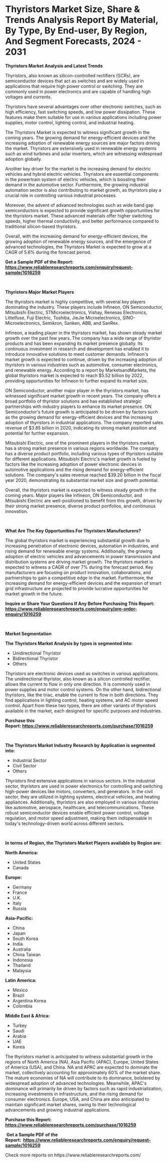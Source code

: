 <p><h1>Thyristors Market Size, Share & Trends Analysis Report By Material, By Type, By End-user, By Region, And Segment Forecasts, 2024 - 2031</h1></p><p><strong>Thyristors Market Analysis and Latest Trends</strong></p>
<p><p>Thyristors, also known as silicon-controlled rectifiers (SCRs), are semiconductor devices that act as switches and are widely used in applications that require high power control or switching. They are commonly used in power electronics and are capable of handling high voltages and currents.</p><p>Thyristors have several advantages over other electronic switches, such as high efficiency, fast switching speeds, and low power dissipation. These features make them suitable for use in various applications including power supplies, motor control, lighting control, and industrial heating.</p><p>The Thyristors Market is expected to witness significant growth in the coming years. The growing demand for energy-efficient devices and the increasing adoption of renewable energy sources are major factors driving the market. Thyristors are extensively used in renewable energy systems such as wind turbines and solar inverters, which are witnessing widespread adoption globally.</p><p>Another key driver for the market is the increasing demand for electric vehicles and hybrid electric vehicles. Thyristors are essential components in the powertrain system of electric vehicles, which is boosting their demand in the automotive sector. Furthermore, the growing industrial automation sector is also contributing to market growth, as thyristors play a crucial role in controlling various industrial processes.</p><p>Moreover, the advent of advanced technologies such as wide band gap semiconductors is expected to provide significant growth opportunities for the thyristors market. These advanced materials offer higher switching speeds, higher thermal conductivity, and better performance compared to traditional silicon-based thyristors.</p><p>Overall, with the increasing demand for energy-efficient devices, the growing adoption of renewable energy sources, and the emergence of advanced technologies, the Thyristors Market is expected to grow at a CAGR of 5.6% during the forecast period.</p></p>
<p><strong>Get a Sample PDF of the Report:&nbsp; <a href="https://www.reliableresearchreports.com/enquiry/request-sample/1016259">https://www.reliableresearchreports.com/enquiry/request-sample/1016259</a></strong></p>
<p>&nbsp;</p>
<p><strong>Thyristors Major Market Players</strong></p>
<p><p>The thyristors market is highly competitive, with several key players dominating the industry. These players include Infineon, ON Semiconductor, Mitsubishi Electric, STMicroelectronics, Vishay, Renesas Electronics, Littelfuse, Fuji Electric, Toshiba, JieJie Microelectronics, SINO-Microelectronics, Semikron, Sanken, ABB, and SanRex.</p><p>Infineon, a leading player in the thyristors market, has shown steady market growth over the past few years. The company has a wide range of thyristor products and has been expanding its market presence globally. Its continuous investment in research and development has enabled it to introduce innovative solutions to meet customer demands. Infineon's market growth is expected to continue, driven by the increasing adoption of thyristors in various industries such as automotive, consumer electronics, and renewable energy. According to a report by MarketsandMarkets, the global thyristors market is expected to reach $5.52 billion by 2022, providing opportunities for Infineon to further expand its market size.</p><p>ON Semiconductor, another major player in the thyristors market, has witnessed significant market growth in recent years. The company offers a broad portfolio of thyristor solutions and has established strategic partnerships with industry players to enhance its market presence. ON Semiconductor's future growth is anticipated to be driven by factors such as the growing demand for energy-efficient devices and the increasing adoption of thyristors in industrial applications. The company reported sales revenue of $3.85 billion in 2020, indicating its strong market position and potential for further expansion.</p><p>Mitsubishi Electric, one of the prominent players in the thyristors market, has a strong market presence in various regions worldwide. The company has a diverse product portfolio, including various types of thyristors suitable for different applications. Mitsubishi Electric's market growth is fueled by factors like the increasing adoption of power electronic devices in automotive applications and the rising demand for energy-efficient solutions. The company's sales revenue reached $39.20 billion in the fiscal year 2020, demonstrating its substantial market size and growth potential.</p><p>Overall, the thyristors market is expected to witness steady growth in the coming years. Major players like Infineon, ON Semiconductor, and Mitsubishi Electric are well-positioned to benefit from this growth, driven by their strong market presence, diverse product portfolios, and continuous innovation.</p></p>
<p>&nbsp;</p>
<p><strong>What Are The Key Opportunities For Thyristors Manufacturers?</strong></p>
<p><p>The global thyristors market is experiencing substantial growth due to increasing penetration of electronic devices, automation in industries, and rising demand for renewable energy systems. Additionally, the growing adoption of electric vehicles and advancements in power transmission and distribution systems are driving market growth. The thyristors market is expected to witness a CAGR of over 7% during the forecast period. Key manufacturers are focusing on product innovation, collaborations, and partnerships to gain a competitive edge in the market. Furthermore, the increasing demand for energy-efficient devices and the expansion of smart grid infrastructure are projected to provide lucrative opportunities for market growth in the future.</p></p>
<p><strong>Inquire or Share Your Questions If Any Before Purchasing This Report: <a href="https://www.reliableresearchreports.com/enquiry/pre-order-enquiry/1016259">https://www.reliableresearchreports.com/enquiry/pre-order-enquiry/1016259</a></strong></p>
<p>&nbsp;</p>
<p><strong>Market Segmentation</strong></p>
<p><strong>The Thyristors Market Analysis by types is segmented into:</strong></p>
<p><ul><li>Unidirectional Thyristor</li><li>Bidirectional Thyristor</li><li>Others</li></ul></p>
<p><p>Thyristors are electronic devices used as switches in various applications. The unidirectional thyristor, also known as a silicon controlled rectifier, allows the current to flow in only one direction. It is commonly used in power supplies and motor control systems. On the other hand, bidirectional thyristors, like the triac, enable the current to flow in both directions. They find applications in lighting control, heating systems, and AC motor speed control. Apart from these two types, there are other variants of thyristors available in the market, each designed for specific purposes and industries.</p></p>
<p><strong>Purchase this Report:&nbsp;<a href="https://www.reliableresearchreports.com/purchase/1016259">https://www.reliableresearchreports.com/purchase/1016259</a></strong></p>
<p>&nbsp;</p>
<p><strong>The Thyristors Market Industry Research by Application is segmented into:</strong></p>
<p><ul><li>Industrial Sector</li><li>Civil Sector</li><li>Others</li></ul></p>
<p><p>Thyristors find extensive applications in various sectors. In the industrial sector, thyristors are used in power electronics for controlling and switching high-power devices like motors, converters, and generators. In the civil sector, they are utilized in lighting systems, electrical vehicles, and heating appliances. Additionally, thyristors are also employed in various industries like automotive, aerospace, healthcare, and telecommunications. These robust semiconductor devices enable efficient power control, voltage regulation, and motor speed adjustment, making them indispensable in today's technology-driven world across different sectors.</p></p>
<p>&nbsp;</p>
<p><strong>In terms of Region, the Thyristors Market Players available by Region are:</strong></p>
<p>
    <p> <strong> North America: </strong>
        <ul>
            <li>United States</li>
            <li>Canada</li>
        </ul>
        </p> 
    <p> <strong> Europe: </strong>
        <ul>
            <li>Germany</li>
            <li>France</li>
            <li>U.K.</li>
            <li>Italy</li>
            <li>Russia</li>
        </ul>
        </p> 
    <p> <strong> Asia-Pacific: </strong>
        <ul>
            <li>China</li>
            <li>Japan</li>
            <li>South Korea</li>
            <li>India</li>
            <li>Australia</li>
            <li>China Taiwan</li>
            <li>Indonesia</li>
            <li>Thailand</li>
            <li>Malaysia</li>
        </ul>
        </p> 
    <p> <strong> Latin America: </strong>
        <ul>
            <li>Mexico</li>
            <li>Brazil</li>
            <li>Argentina Korea</li>
            <li>Colombia</li>
        </ul>
        </p> 
    <p> <strong> Middle East & Africa: </strong>
        <ul>
            <li>Turkey</li>
            <li>Saudi</li>
            <li>Arabia</li>
            <li>UAE</li>
            <li>Korea</li>
        </ul>
    </p>
    </p>
<p><p>The thyristors market is anticipated to witness substantial growth in the regions of North America (NA), Asia Pacific (APAC), Europe, United States of America (USA), and China. NA and APAC are expected to dominate the market, collectively accounting for approximately 60% of the market share. The mature economies of NA will contribute to its dominance, bolstered by widespread adoption of advanced technologies. Meanwhile, APAC's dominance will primarily be driven by factors such as rapid industrialization, increasing investments in infrastructure, and the rising demand for consumer electronics. Europe, USA, and China are also anticipated to maintain significant market shares, owing to their technological advancements and growing industrial applications.</p></p>
<p><strong>Purchase this Report: <a href="https://www.reliableresearchreports.com/purchase/1016259">https://www.reliableresearchreports.com/purchase/1016259</a></strong></p>
<p>&nbsp;<strong>Get a Sample PDF of the Report:&nbsp;&nbsp;<a href="https://www.reliableresearchreports.com/enquiry/request-sample/1016259">https://www.reliableresearchreports.com/enquiry/request-sample/1016259</a></strong></p>
<p><strong></strong></p>
<p>Check more reports on https://www.reliableresearchreports.com/</p>